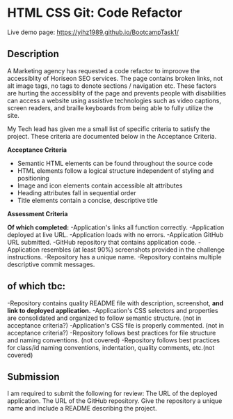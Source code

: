 # HTML CSS Git: Code Refactor

Live demo page: https://yihz1989.github.io/BootcampTask1/

## Description 
A Marketing agency has requested a code refactor to improove the accessiblity of Horiseon SEO services.
The page contains broken links, not alt image tags, no tags to denote sections / navigation etc.
These factors are hurting the accessiblity of the page and prevents people with disabilities can access a website using assistive technologies such as video captions, screen readers, and braille keyboards from being able to fully utilize the site.

My Tech lead has given me a small list of specific criteria to satisfy the project. These criteria are documented below in the Acceptance Criteria.


**Acceptance Criteria**
- Semantic HTML elements can be found throughout the source code
- HTML elements follow a logical structure independent of styling and positioning
- Image and icon elements contain accessible alt attributes
- Heading attributes fall in sequential order
- Title elements contain a concise, descriptive title

**Assessment Criteria**

**Of which completed:**
-Application's links all function correctly.
-Application deployed at live URL.
-Application loads with no errors.
-Application GitHub URL submitted.
-GitHub repository that contains application code.
-Application resembles (at least 90%) screenshots provided in the challenge instructions.
-Repository has a unique name.
-Repository contains multiple descriptive commit messages.

## of which tbc:
-Repository contains quality README file with description, screenshot, **and link to deployed application.**
-Application's CSS selectors and properties are consolidated and organized to follow semantic structure. (not in acceptance criteria?)
-Application's CSS file is properly commented. (not in acceptance criteria?)
-Repository follows best practices for file structure and naming conventions. (not covered)
-Repository follows best practices for class/id naming conventions, indentation, quality comments, etc.(not covered)

## Submission
I am required to submit the following for review:
The URL of the deployed application.
The URL of the GitHub repository. Give the repository a unique name and include a README describing the project.
